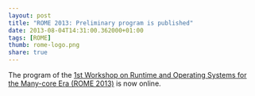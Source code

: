 ```yaml
---
layout: post
title: "ROME 2013: Preliminary program is published"
date: 2013-08-04T14:31:00.362000+01:00 
tags: [ROME]
thumb: rome-logo.png
share: true
---
```


The program of the [1st Workshop on Runtime and Operating Systems for the Many-core Era (ROME 2013)](http://www.rome.eonerc.rwth-aachen.de/aachen2013/) is now online.
